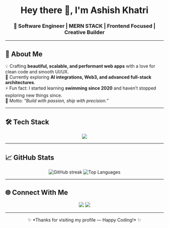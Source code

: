 <h1 align="center">Hey there 👋, I'm Ashish Khatri</h1>
<h3 align="center">🚀 Software Engineer | MERN STACK | Frontend Focused | Creative Builder</h3>

---

## 🎨 About Me  
💡 Crafting **beautiful, scalable, and performant web apps** with a love for clean code and smooth UI/UX.  
🌱 Currently exploring **AI integrations, Web3, and advanced full-stack architectures**.  
⚡ Fun fact: I started learning **swimming since 2020** and haven’t stopped exploring new things since.  
🎯 Motto: *“Build with passion, ship with precision.”*  

---

## 🛠 Tech Stack  

<p align="center">
  <img src="https://skillicons.dev/icons?i=react,nextjs,tailwind,typescript,javascript,html,css,nodejs,express,fastapi,python,mongodb,postgresql,git" />
</p>

---

## 📈 GitHub Stats  

<p align="center">
<!--   <img src="https://github-readme-stats.vercel.app/api?username=Khatriaashish&show_icons=true&theme=radical" alt="GitHub stats" /> -->
  <img src="https://streak-stats.demolab.com/?user=khatriaashish" alt="GitHub streak" />
  <img src="https://github-readme-stats.vercel.app/api/top-langs/?username=Khatriaashish&layout=compact&theme=radical" alt="Top Languages" />
</p>

---

## 🌐 Connect With Me  

<p align="center">
  <a href="https://www.linkedin.com/in/ashish-khatri-00504b18b/"><img src="https://img.shields.io/badge/LinkedIn-0A66C2?style=for-the-badge&logo=linkedin&logoColor=white"/></a>
<!--   <a href="https://YOUR_PORTFOLIO_LINK"><img src="https://img.shields.io/badge/Portfolio-000?style=for-the-badge&logo=vercel&logoColor=white"/></a> -->
  <a href="mailto:khatriaashish1@gmail.com"><img src="https://img.shields.io/badge/Email-D14836?style=for-the-badge&logo=gmail&logoColor=white"/></a>
</p>

---

<p align="center">✨ *Thanks for visiting my profile — Happy Coding!* ✨</p>
